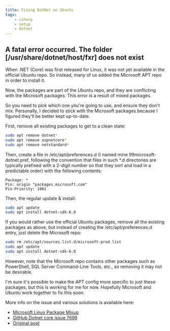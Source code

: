 ```yaml
---
title: Fixing DotNet on Ubuntu
tags:
    - csharp
    - setup
    - dotnet
---
```

## A fatal error occurred. The folder [/usr/share/dotnet/host/fxr] does not exist

When .NET (Core) was first released for Linux, it was not yet available in the official Ubuntu repo. So instead, many of us added the Microsoft APT repo in order to install it.

Now, the packages are part of the Ubuntu repo, and they are conflicting with the Microsoft packages. This error is a result of mixed packages.

So you need to pick which one you're going to use, and ensure they don't mix. Personally, I decided to stick with the Microsoft packages because I figured they'll be better kept up-to-date.

First, remove all existing packages to get to a clean state:

``` bash
sudo apt remove dotnet*
sudo apt remove aspnetcore*
sudo apt remove netstandard*
```

Then, create a file in /etc/apt/preferences.d (I named mine 99microsoft-dotnet.pref, following the convention that files in such *.d directories are typically prefixed with a 2-digit number so that they sort and load in a predictable order) with the following contents:

``` title=/etc/apt/preferences.d/99microsoft-dotnet.pref
Package: *
Pin: origin "packages.microsoft.com"
Pin-Priority: 1001
```

Then, the regular update & install:

```bash
sudo apt update
sudo apt install dotnet-sdk-6.0
```

If you would rather use the official Ubuntu packages, remove all the existing packages as above, but instead of creating the /etc/apt/preferences.d entry, just delete the Microsoft repo:

``` bash
sudo rm /etc/apt/sources.list.d/microsoft-prod.list
sudo apt update
sudo apt install dotnet-sdk-6.0
```

However, note that the Microsoft repo contains other packages such as PowerShell, SQL Server Command-Line Tools, etc., so removing it may not be desirable.

I'm sure it's possible to make the APT config more specific to just these packages, but this is working for me for now. Hopefully Microsoft and Ubuntu work together to fix this soon.

More info on the issue and various solutions is available here:

- [Microsoft Linux Package Mixup](https://learn.microsoft.com/en-us/dotnet/core/install/linux-package-mixup)
- [GitHub Dotnet core issue 7699](https://github.com/dotnet/core/issues/7699)
- [Original post](https://stackoverflow.com/questions/73753672/a-fatal-error-occurred-the-folder-usr-share-dotnet-host-fxr-does-not-exist)
